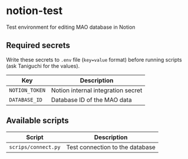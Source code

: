 # notion-test
Test environment for editing MAO database in Notion

## Required secrets

Write these secrets to `.env` file (`key=value` format) before running scripts (ask Taniguchi for the values).

Key | Description
--- | ---
`NOTION_TOKEN` | Notion internal integration secret
`DATABASE_ID` | Database ID of the MAO data

## Available scripts

Script | Description
--- | ---
`scrips/connect.py` | Test connection to the database
